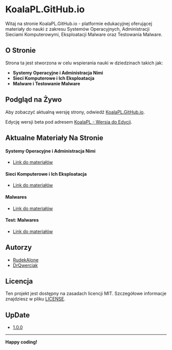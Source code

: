 # KoalaPL.GitHub.io

Witaj na stronie KoalaPL.GitHub.io - platformie edukacyjnej oferującej materiały do nauki z zakresu Systemów Operacyjnych, Administracji Sieciami Komputerowymi, Eksploatacji Malware oraz Testowania Malware.

## O Stronie

Strona ta jest stworzona w celu wspierania nauki w dziedzinach takich jak:

- **Systemy Operacyjne i Administracja Nimi**
- **Sieci Komputerowe i Ich Eksploatacja**
- **Malware i Testowanie Malware**

## Podgląd na Żywo

Aby zobaczyć aktualną wersję strony, odwiedź [KoalaPL.GitHub.io](https://koalapl.github.io).

Edycję wersji beta pod adresem [KoalaPL - Wersja do Edycji](https://koalapl.github.io/zapas-edit/index.html).

## Aktualne Materiały Na Stronie

#### Systemy Operacyjne i Administracja Nimi

- [Link do materiałów](https://koalapl.github.io/aso.html)

#### Sieci Komputerowe i Ich Eksploatacja

- [Link do materiałów](https://koalapl.github.io/sk.html)

#### Malwares

- [Link do materiałów](https://koalapl.github.io/Malware/index.html)

#### Test: Malwares

- [Link do materiałów](https://koalapl.github.io/Malware/MalwareTest/index.html)

## Autorzy

- [RudekAlone](https://github.com/RudekAlone)
- [DrQwerciak](https://github.com/DrQwerciak)

## Licencja

Ten projekt jest dostępny na zasadach licencji MIT. Szczegółowe informacje znajdziesz w pliku [LICENSE](LICENSE).

## UpDate
- [1.0.0](CHANGE.md)

---

**Happy coding!**
